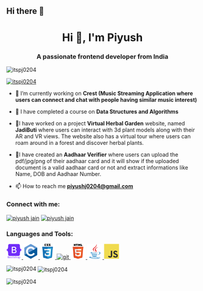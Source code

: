 ## Hi there 👋

<!--
**itsPJ0204/itsPJ0204** is a ✨ _special_ ✨ repository because its `README.md` (this file) appears on your GitHub profile.

Here are some ideas to get you started:

- 🔭 I’m currently working on ...
- 🌱 I’m currently learning ...
- 👯 I’m looking to collaborate on ...
- 🤔 I’m looking for help with ...
- 💬 Ask me about ...
- 📫 How to reach me: ...
- 😄 Pronouns: ...
- ⚡ Fun fact: ...
-->

<h1 align="center">Hi 👋, I'm Piyush</h1>
<h3 align="center">A passionate frontend developer from India</h3>

<p align="left"> <img src="https://komarev.com/ghpvc/?username=itspj0204&label=Profile%20views&color=0e75b6&style=flat" alt="itspj0204" /> </p>

<p align="left"> <a href="https://github.com/ryo-ma/github-profile-trophy"><img src="https://github-profile-trophy.vercel.app/?username=itspj0204" alt="itspj0204" /></a> </p>

- 🔭 I’m currently working on **Crest (Music Streaming Application where users can connect and chat with people having similar music interest)**

- 🌱 I have completed a course on **Data Structures and Algorithms**

- 🌲I have worked on a project **Virtual Herbal Garden** website, named **JadiButi** where users can interact with 3d plant models along with their AR and VR views. The website also has a virtual tour where users can roam around in a forest and discover herbal plants.

- 📄I have created an **Aadhaar Verifier** where users can upload the pdf/jpg/png of their aadhaar card and it will show if the uploaded document is a valid aadhaar card or not and extract informations like Name, DOB and Aadhaar Number.  

- 📫 How to reach me **piyushj0204@gmail.com**

<h3 align="left">Connect with me:</h3>
<p align="left">
<a href="https://linkedin.com/in/piyush jain" target="blank"><img align="center" src="https://raw.githubusercontent.com/rahuldkjain/github-profile-readme-generator/master/src/images/icons/Social/linked-in-alt.svg" alt="piyush jain" height="30" width="40" /></a>
<a href="https://www.leetcode.com/piyush jain" target="blank"><img align="center" src="https://raw.githubusercontent.com/rahuldkjain/github-profile-readme-generator/master/src/images/icons/Social/leet-code.svg" alt="piyush jain" height="30" width="40" /></a>
</p>

<h3 align="left">Languages and Tools:</h3>
<p align="left"> <a href="https://getbootstrap.com" target="_blank" rel="noreferrer"> <img src="https://raw.githubusercontent.com/devicons/devicon/master/icons/bootstrap/bootstrap-plain-wordmark.svg" alt="bootstrap" width="40" height="40"/> </a> <a href="https://www.cprogramming.com/" target="_blank" rel="noreferrer"> <img src="https://raw.githubusercontent.com/devicons/devicon/master/icons/c/c-original.svg" alt="c" width="40" height="40"/> </a> <a href="https://www.w3schools.com/css/" target="_blank" rel="noreferrer"> <img src="https://raw.githubusercontent.com/devicons/devicon/master/icons/css3/css3-original-wordmark.svg" alt="css3" width="40" height="40"/> </a> <a href="https://git-scm.com/" target="_blank" rel="noreferrer"> <img src="https://www.vectorlogo.zone/logos/git-scm/git-scm-icon.svg" alt="git" width="40" height="40"/> </a> <a href="https://www.w3.org/html/" target="_blank" rel="noreferrer"> <img src="https://raw.githubusercontent.com/devicons/devicon/master/icons/html5/html5-original-wordmark.svg" alt="html5" width="40" height="40"/> </a> <a href="https://www.java.com" target="_blank" rel="noreferrer"> <img src="https://raw.githubusercontent.com/devicons/devicon/master/icons/java/java-original.svg" alt="java" width="40" height="40"/> </a> <a href="https://developer.mozilla.org/en-US/docs/Web/JavaScript" target="_blank" rel="noreferrer"> <img src="https://raw.githubusercontent.com/devicons/devicon/master/icons/javascript/javascript-original.svg" alt="javascript" width="40" height="40"/> </a> </p>

<p><img align="left" src="https://github-readme-stats.vercel.app/api/top-langs?username=itspj0204&show_icons=true&locale=en&layout=compact" alt="itspj0204" /></p>

<p>&nbsp;<img align="center" src="https://github-readme-stats.vercel.app/api?username=itspj0204&show_icons=true&locale=en" alt="itspj0204" /></p>

<p><img align="center" src="https://github-readme-streak-stats.herokuapp.com/?user=itspj0204&" alt="itspj0204" /></p>
